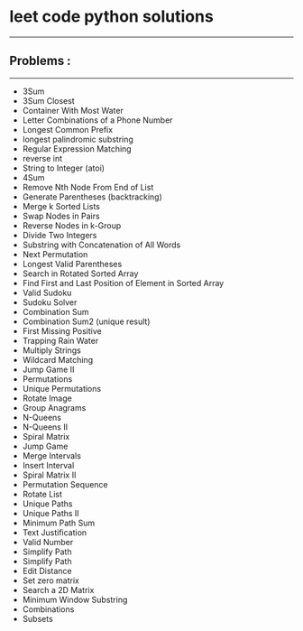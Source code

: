# leet code python solutions 
__________________________________________
## Problems :
____________________________________________ 
  - 3Sum
  - 3Sum Closest
  - Container With Most Water
  - Letter Combinations of a Phone Number
  - Longest Common Prefix
  - longest palindromic substring
  - Regular Expression Matching
  - reverse int
  - String to Integer (atoi)
  - 4Sum
  - Remove Nth Node From End of List
  - Generate Parentheses (backtracking)
  - Merge k Sorted Lists
  - Swap Nodes in Pairs
  - Reverse Nodes in k-Group
  - Divide Two Integers
  - Substring with Concatenation of All Words 
  - Next Permutation
  - Longest Valid Parentheses
  - Search in Rotated Sorted Array
  - Find First and Last Position of Element in Sorted Array
  - Valid Sudoku
  - Sudoku Solver
  - Combination Sum
  - Combination Sum2 (unique result)
  - First Missing Positive
  - Trapping Rain Water
  - Multiply Strings
  - Wildcard Matching
  - Jump Game II
  - Permutations
  - Unique Permutations
  - Rotate Image
  - Group Anagrams
  - N-Queens
  - N-Queens II
  - Spiral Matrix 
  - Jump Game
  - Merge Intervals
  - Insert Interval
  - Spiral Matrix II
  - Permutation Sequence
  - Rotate List
  - Unique Paths
  - Unique Paths II
  - Minimum Path Sum
  - Text Justification
  - Valid Number
  - Simplify Path
  - Simplify Path
  - Edit Distance
  - Set zero matrix 
  - Search a 2D Matrix
  - Minimum Window Substring
  - Combinations
  - Subsets
